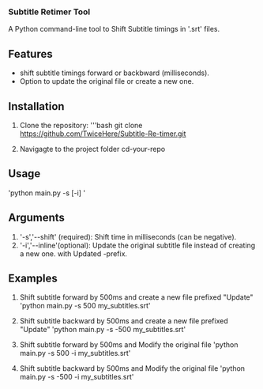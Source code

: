 ### Subtitle Retimer Tool 

A Python command-line tool to Shift Subtitle timings in '.srt' files. 

## Features 

- shift subtitle timings forward or backbward (milliseconds). 
- Option to update the original file or create a new one. 


## Installation 
1. Clone the repository: 
'''bash 
  git clone https://github.com/TwiceHere/Subtitle-Re-timer.git

2. Navigagte to the project folder
  cd-your-repo


## Usage

'python main.py -s <milliseconds> [-i] <filepath>'

## Arguments 
1. '-s','--shift' (required): Shift time in milliseconds (can be negative). 
2. '-i','--inline'(optional): Update the original subtitle file instead of creating a new one. with Updated -prefix. 

## Examples
1. Shift subtitle forward by 500ms and create a new file prefixed "Update"
'python main.py -s 500  my_subtitles.srt'

2. Shift subtitle backward by 500ms and create a new file prefixed "Update"
'python main.py -s -500  my_subtitles.srt'

3. Shift subtitle forward by 500ms and Modify the original file 
'python main.py -s 500  -i my_subtitles.srt'

3. Shift subtitle backward by 500ms and Modify the original file
'python main.py -s -500  -i my_subtitles.srt'
